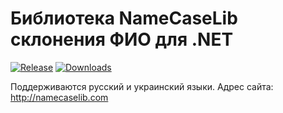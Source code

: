 # Библиотека NameCaseLib склонения ФИО для .NET
[![Release](https://img.shields.io/github/release/solodyagin/NameCaseLib.NET.svg)](https://github.com/solodyagin/NameCaseLib.NET/releases/latest)
[![Downloads](https://img.shields.io/github/downloads/solodyagin/NameCaseLib.NET/latest/total.svg?maxAge=3600)](https://github.com/solodyagin/NameCaseLib.NET/releases)

Поддерживаются русский и украинский языки.
Адрес сайта: http://namecaselib.com

